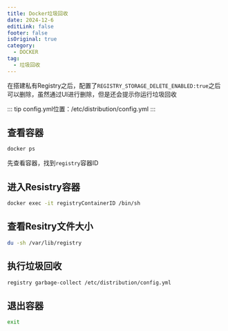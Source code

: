 ```yaml
---
title: Docker垃圾回收
date: 2024-12-6
editLink: false
footer: false
isOriginal: true
category:
  - DOCKER
tag:
  - 垃圾回收
---
```


在搭建私有Registry之后，配置了`REGISTRY_STORAGE_DELETE_ENABLED:true`之后可以删除，虽然通过UI进行删除，但是还会提示你运行垃圾回收

::: tip
config.yml位置：/etc/distribution/config.yml
:::

## 查看容器

```bash
docker ps
```

先查看容器，找到`registry`容器ID

## 进入Resistry容器

```bash
docker exec -it registryContainerID /bin/sh
```

## 查看Resitry文件大小

```bash
du -sh /var/lib/registry
```

## 执行垃圾回收

```bash
registry garbage-collect /etc/distribution/config.yml
```

## 退出容器

```bash
exit
```

